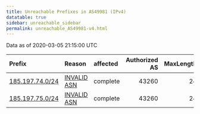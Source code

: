 ```yaml
---
title: Unreachable Prefixes in AS49981 (IPv4)
datatable: true
sidebar: unreachable_sidebar
permalink: unreachable_AS49981-v4.html
---
```


Data as of 2020-03-05 21:15:00 UTC


<div class="datatable-begin"></div>

| Prefix                                                   | Reason                                                                                                 | affected   |   Authorized AS |   MaxLength | Anchor                                         |   unreachable /24s |
|:---------------------------------------------------------|:-------------------------------------------------------------------------------------------------------|:-----------|----------------:|------------:|:-----------------------------------------------|-------------------:|
| [185.197.74.0/24](https://stat.ripe.net/185.197.74.0/24) | [INVALID ASN](https://rpki-validator.ripe.net/announcement-preview?asn=AS49981&prefix=185.197.74.0/24) | complete   |           43260 |          24 | [RIPE](unreachable_RIPE_NCC_RPKI_Root-v4.html) |                  1 |
| [185.197.75.0/24](https://stat.ripe.net/185.197.75.0/24) | [INVALID ASN](https://rpki-validator.ripe.net/announcement-preview?asn=AS49981&prefix=185.197.75.0/24) | complete   |           43260 |          24 | [RIPE](unreachable_RIPE_NCC_RPKI_Root-v4.html) |                  1 |

<div class="datatable-end"></div>